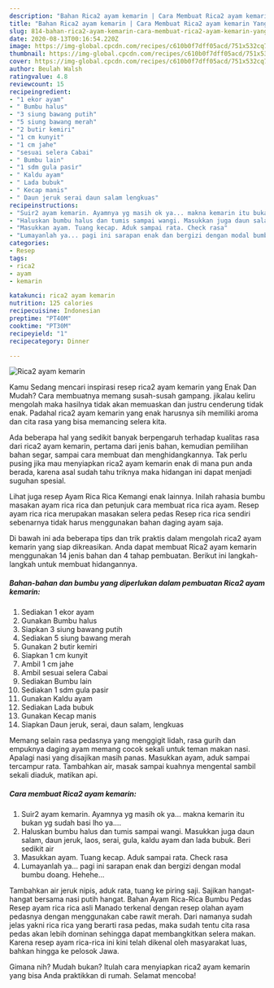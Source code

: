 ```yaml
---
description: "Bahan Rica2 ayam kemarin | Cara Membuat Rica2 ayam kemarin Yang Bikin Ngiler"
title: "Bahan Rica2 ayam kemarin | Cara Membuat Rica2 ayam kemarin Yang Bikin Ngiler"
slug: 814-bahan-rica2-ayam-kemarin-cara-membuat-rica2-ayam-kemarin-yang-bikin-ngiler
date: 2020-08-13T00:16:54.220Z
image: https://img-global.cpcdn.com/recipes/c610b0f7dff05acd/751x532cq70/rica2-ayam-kemarin-foto-resep-utama.jpg
thumbnail: https://img-global.cpcdn.com/recipes/c610b0f7dff05acd/751x532cq70/rica2-ayam-kemarin-foto-resep-utama.jpg
cover: https://img-global.cpcdn.com/recipes/c610b0f7dff05acd/751x532cq70/rica2-ayam-kemarin-foto-resep-utama.jpg
author: Beulah Walsh
ratingvalue: 4.8
reviewcount: 15
recipeingredient:
- "1 ekor ayam"
- " Bumbu halus"
- "3 siung bawang putih"
- "5 siung bawang merah"
- "2 butir kemiri"
- "1 cm kunyit"
- "1 cm jahe"
- "sesuai selera Cabai"
- " Bumbu lain"
- "1 sdm gula pasir"
- " Kaldu ayam"
- " Lada bubuk"
- " Kecap manis"
- " Daun jeruk serai daun salam lengkuas"
recipeinstructions:
- "Suir2 ayam kemarin. Ayamnya yg masih ok ya... makna kemarin itu bukan yg sudah basi lho ya...."
- "Haluskan bumbu halus dan tumis sampai wangi. Masukkan juga daun salam, daun jeruk, laos, serai, gula, kaldu ayam dan lada bubuk. Beri sedikit air"
- "Masukkan ayam. Tuang kecap. Aduk sampai rata. Check rasa"
- "Lumayanlah ya... pagi ini sarapan enak dan bergizi dengan modal bumbu doang. Hehehe..."
categories:
- Resep
tags:
- rica2
- ayam
- kemarin

katakunci: rica2 ayam kemarin 
nutrition: 125 calories
recipecuisine: Indonesian
preptime: "PT40M"
cooktime: "PT30M"
recipeyield: "1"
recipecategory: Dinner

---
```



![Rica2 ayam kemarin](https://img-global.cpcdn.com/recipes/c610b0f7dff05acd/751x532cq70/rica2-ayam-kemarin-foto-resep-utama.jpg)

Kamu Sedang mencari inspirasi resep rica2 ayam kemarin yang Enak Dan Mudah? Cara membuatnya memang susah-susah gampang. jikalau keliru mengolah maka hasilnya tidak akan memuaskan dan justru cenderung tidak enak. Padahal rica2 ayam kemarin yang enak harusnya sih memiliki aroma dan cita rasa yang bisa memancing selera kita.

Ada beberapa hal yang sedikit banyak berpengaruh terhadap kualitas rasa dari rica2 ayam kemarin, pertama dari jenis bahan, kemudian pemilihan bahan segar, sampai cara membuat dan menghidangkannya. Tak perlu pusing jika mau menyiapkan rica2 ayam kemarin enak di mana pun anda berada, karena asal sudah tahu triknya maka hidangan ini dapat menjadi suguhan spesial.

Lihat juga resep Ayam Rica Rica Kemangi enak lainnya. Inilah rahasia bumbu masakan ayam rica rica dan petunjuk cara membuat rica rica ayam. Resep ayam rica rica merupakan masakan selera pedas Resep rica rica sendiri sebenarnya tidak harus menggunakan bahan daging ayam saja.


Di bawah ini ada beberapa tips dan trik praktis dalam mengolah rica2 ayam kemarin yang siap dikreasikan. Anda dapat membuat Rica2 ayam kemarin menggunakan 14 jenis bahan dan 4 tahap pembuatan. Berikut ini langkah-langkah untuk membuat hidangannya.

<!--inarticleads1-->

##### Bahan-bahan dan bumbu yang diperlukan dalam pembuatan Rica2 ayam kemarin:

1. Sediakan 1 ekor ayam
1. Gunakan  Bumbu halus
1. Siapkan 3 siung bawang putih
1. Sediakan 5 siung bawang merah
1. Gunakan 2 butir kemiri
1. Siapkan 1 cm kunyit
1. Ambil 1 cm jahe
1. Ambil sesuai selera Cabai
1. Sediakan  Bumbu lain
1. Sediakan 1 sdm gula pasir
1. Gunakan  Kaldu ayam
1. Sediakan  Lada bubuk
1. Gunakan  Kecap manis
1. Siapkan  Daun jeruk, serai, daun salam, lengkuas


Memang selain rasa pedasnya yang menggigit lidah, rasa gurih dan empuknya daging ayam memang cocok sekali untuk teman makan nasi. Apalagi nasi yang disajikan masih panas. Masukkan ayam, aduk sampai tercampur rata. Tambahkan air, masak sampai kuahnya mengental sambil sekali diaduk, matikan api. 

<!--inarticleads2-->

##### Cara membuat Rica2 ayam kemarin:

1. Suir2 ayam kemarin. Ayamnya yg masih ok ya... makna kemarin itu bukan yg sudah basi lho ya....
1. Haluskan bumbu halus dan tumis sampai wangi. Masukkan juga daun salam, daun jeruk, laos, serai, gula, kaldu ayam dan lada bubuk. Beri sedikit air
1. Masukkan ayam. Tuang kecap. Aduk sampai rata. Check rasa
1. Lumayanlah ya... pagi ini sarapan enak dan bergizi dengan modal bumbu doang. Hehehe...


Tambahkan air jeruk nipis, aduk rata, tuang ke piring saji. Sajikan hangat-hangat bersama nasi putih hangat. Bahan Ayam Rica-Rica Bumbu Pedas  Resep ayam rica rica asli Manado terkenal dengan resep olahan ayam pedasnya dengan menggunakan cabe rawit merah. Dari namanya sudah jelas yakni rica rica yang berarti rasa pedas, maka sudah tentu cita rasa pedas akan lebih dominan sehingga dapat membangkitkan selera makan. Karena resep ayam rica-rica ini kini telah dikenal oleh masyarakat luas, bahkan hingga ke pelosok Jawa. 

Gimana nih? Mudah bukan? Itulah cara menyiapkan rica2 ayam kemarin yang bisa Anda praktikkan di rumah. Selamat mencoba!
